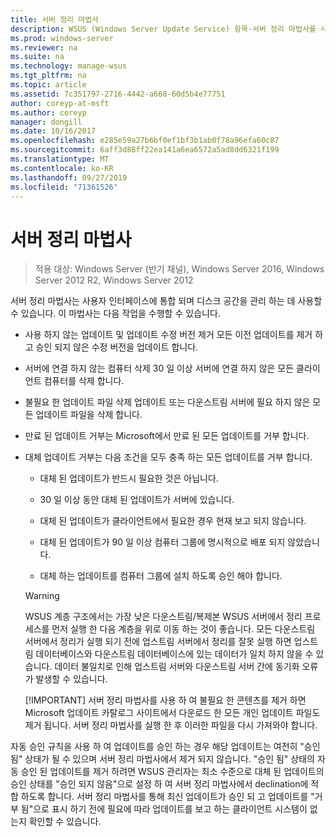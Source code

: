```yaml
---
title: 서버 정리 마법사
description: WSUS (Windows Server Update Service) 항목-서버 정리 마법사를 사용 하 여 디스크 공간을 관리 하는 방법
ms.prod: windows-server
ms.reviewer: na
ms.suite: na
ms.technology: manage-wsus
ms.tgt_pltfrm: na
ms.topic: article
ms.assetid: 7c351797-2716-4442-a668-60d5b4e77751
author: coreyp-at-msft
ms.author: coreyp
manager: dongill
ms.date: 10/16/2017
ms.openlocfilehash: e285e59a27b6bf0ef1bf3b1ab0f78a96efa60c87
ms.sourcegitcommit: 6aff3d88ff22ea141a6ea6572a5ad8dd6321f199
ms.translationtype: MT
ms.contentlocale: ko-KR
ms.lasthandoff: 09/27/2019
ms.locfileid: "71361526"
---
```

# <a name="the-server-cleanup-wizard"></a>서버 정리 마법사

>적용 대상: Windows Server (반기 채널), Windows Server 2016, Windows Server 2012 R2, Windows Server 2012

서버 정리 마법사는 사용자 인터페이스에 통합 되며 디스크 공간을 관리 하는 데 사용할 수 있습니다. 이 마법사는 다음 작업을 수행할 수 있습니다.

- 사용 하지 않는 업데이트 및 업데이트 수정 버전 제거 모든 이전 업데이트를 제거 하 고 승인 되지 않은 수정 버전을 업데이트 합니다.

- 서버에 연결 하지 않는 컴퓨터 삭제 30 일 이상 서버에 연결 하지 않은 모든 클라이언트 컴퓨터를 삭제 합니다.

- 불필요 한 업데이트 파일 삭제 업데이트 또는 다운스트림 서버에 필요 하지 않은 모든 업데이트 파일을 삭제 합니다.

- 만료 된 업데이트 거부는 Microsoft에서 만료 된 모든 업데이트를 거부 합니다.

- 대체 업데이트 거부는 다음 조건을 모두 충족 하는 모든 업데이트를 거부 합니다.

  -   대체 된 업데이트가 반드시 필요한 것은 아닙니다.

  -   30 일 이상 동안 대체 된 업데이트가 서버에 있습니다.

  -   대체 된 업데이트가 클라이언트에서 필요한 경우 현재 보고 되지 않습니다.

  -   대체 된 업데이트가 90 일 이상 컴퓨터 그룹에 명시적으로 배포 되지 않았습니다.

  -   대체 하는 업데이트를 컴퓨터 그룹에 설치 하도록 승인 해야 합니다.

  > [!WARNING]
  >  WSUS 계층 구조에서는 가장 낮은 다운스트림/복제본 WSUS 서버에서 정리 프로세스를 먼저 실행 한 다음 계층을 위로 이동 하는 것이 좋습니다. 모든 다운스트림 서버에서 정리가 실행 되기 전에 업스트림 서버에서 정리를 잘못 실행 하면 업스트림 데이터베이스와 다운스트림 데이터베이스에 있는 데이터가 일치 하지 않을 수 있습니다. 데이터 불일치로 인해 업스트림 서버와 다운스트림 서버 간에 동기화 오류가 발생할 수 있습니다. 
  > 
  > [!IMPORTANT]
  >  서버 정리 마법사를 사용 하 여 불필요 한 콘텐츠를 제거 하면 Microsoft 업데이트 카탈로그 사이트에서 다운로드 한 모든 개인 업데이트 파일도 제거 됩니다. 서버 정리 마법사를 실행 한 후 이러한 파일을 다시 가져와야 합니다. 

자동 승인 규칙을 사용 하 여 업데이트를 승인 하는 경우 해당 업데이트는 여전히 "승인 됨" 상태가 될 수 있으며 서버 정리 마법사에서 제거 되지 않습니다. "승인 됨" 상태의 자동 승인 된 업데이트를 제거 하려면 WSUS 관리자는 최소 수준으로 대체 된 업데이트의 승인 상태를 "승인 되지 않음"으로 설정 하 여 서버 정리 마법사에서 declination에 적합 하도록 합니다. 서버 정리 마법사를 통해 최신 업데이트가 승인 되 고 업데이트를 "거부 됨"으로 표시 하기 전에 필요에 따라 업데이트를 보고 하는 클라이언트 시스템이 없는지 확인할 수 있습니다.




